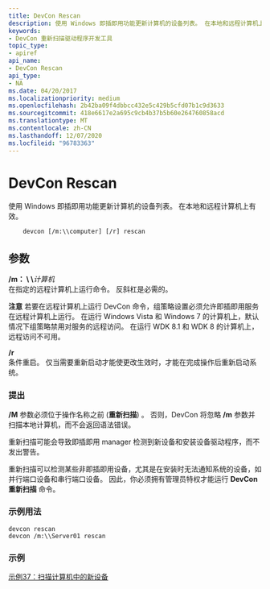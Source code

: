 ```yaml
---
title: DevCon Rescan
description: 使用 Windows 即插即用功能更新计算机的设备列表。 在本地和远程计算机上有效。
keywords:
- DevCon 重新扫描驱动程序开发工具
topic_type:
- apiref
api_name:
- DevCon Rescan
api_type:
- NA
ms.date: 04/20/2017
ms.localizationpriority: medium
ms.openlocfilehash: 2b42ba09f4dbbcc432e5c429b5cfd07b1c9d3633
ms.sourcegitcommit: 418e6617e2a695c9cb4b37b5b60e264760858acd
ms.translationtype: MT
ms.contentlocale: zh-CN
ms.lasthandoff: 12/07/2020
ms.locfileid: "96783363"
---
```

# <a name="devcon-rescan"></a>DevCon Rescan


使用 Windows 即插即用功能更新计算机的设备列表。 在本地和远程计算机上有效。

```
    devcon [/m:\\computer] [/r] rescan 
```

## <a name="span-idddk_devcon_rescan_toolsspanspan-idddk_devcon_rescan_toolsspanparameters"></a><span id="ddk_devcon_rescan_tools"></span><span id="DDK_DEVCON_RESCAN_TOOLS"></span>参数


<span id="________m___computer______"></span><span id="________M___COMPUTER______"></span>**/m： \\ \\**<em>计算机</em>   
在指定的远程计算机上运行命令。 反斜杠是必需的。

**注意**   若要在远程计算机上运行 DevCon 命令，组策略设置必须允许即插即用服务在远程计算机上运行。 在运行 Windows Vista 和 Windows 7 的计算机上，默认情况下组策略禁用对服务的远程访问。 在运行 WDK 8.1 和 WDK 8 的计算机上，远程访问不可用。



<span id="________r______"></span><span id="________R______"></span>**/r**   
条件重启。 仅当需要重新启动才能使更改生效时，才能在完成操作后重新启动系统。

### <a name="span-idcommentsspanspan-idcommentsspancomments"></a><span id="comments"></span><span id="COMMENTS"></span>提出

**/M** 参数必须位于操作名称之前 (**重新扫描**) 。 否则，DevCon 将忽略 **/m** 参数并扫描本地计算机，而不会返回语法错误。

重新扫描可能会导致即插即用 manager 检测到新设备和安装设备驱动程序，而不发出警告。

重新扫描可以检测某些非即插即用设备，尤其是在安装时无法通知系统的设备，如并行端口设备和串行端口设备。 因此，你必须拥有管理员特权才能运行 **DevCon 重新扫描** 命令。

### <a name="span-idsample_usagespanspan-idsample_usagespansample-usage"></a><span id="sample_usage"></span><span id="SAMPLE_USAGE"></span>示例用法

```
devcon rescan
devcon /m:\\Server01 rescan
```

### <a name="span-idexamplespanspan-idexamplespanexample"></a><span id="example"></span><span id="EXAMPLE"></span>示例

[示例37：扫描计算机中的新设备](devcon-examples.md#ddk_example_37_scan_the_computer_for_new_devices_tools)









